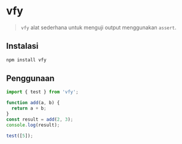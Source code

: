 # vfy

> `vfy` alat sederhana untuk menguji output menggunakan `assert`.

## Instalasi

```bash
npm install vfy
```

## Penggunaan

```js
import { test } from 'vfy';

function add(a, b) {
  return a + b;
}
const result = add(2, 3);
console.log(result);

test([5]);
```
